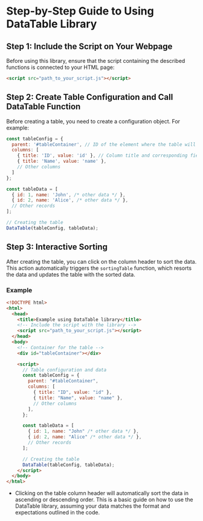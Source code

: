 # Step-by-Step Guide to Using DataTable Library

## Step 1: Include the Script on Your Webpage

Before using this library, ensure that the script containing the described functions is connected to your HTML page:

```html
<script src="path_to_your_script.js"></script>
```

## Step 2: Create Table Configuration and Call DataTable Function

Before creating a table, you need to create a configuration object. For example:

```javascript
const tableConfig = {
  parent: '#tableContainer', // ID of the element where the table will be inserted
  columns: [
    { title: 'ID', value: 'id' }, // Column title and corresponding field in the data
    { title: 'Name', value: 'name' },
    // Other columns
  ]
};

const tableData = [
  { id: 1, name: 'John', /* other data */ },
  { id: 2, name: 'Alice', /* other data */ },
  // Other records
];

// Creating the table
DataTable(tableConfig, tableData);
```

## Step 3: Interactive Sorting

After creating the table, you can click on the column header to sort the data. This action automatically triggers the `sortingTable` function, which resorts the data and updates the table with the sorted data.

### Example

```html
<!DOCTYPE html>
<html>
  <head>
    <title>Example using DataTable library</title>
    <!-- Include the script with the library -->
    <script src="path_to_your_script.js"></script>
  </head>
  <body>
    <!-- Container for the table -->
    <div id="tableContainer"></div>

    <script>
      // Table configuration and data
      const tableConfig = {
        parent: "#tableContainer",
        columns: [
          { title: "ID", value: "id" },
          { title: "Name", value: "name" },
          // Other columns
        ],
      };

      const tableData = [
        { id: 1, name: "John" /* other data */ },
        { id: 2, name: "Alice" /* other data */ },
        // Other records
      ];

      // Creating the table
      DataTable(tableConfig, tableData);
    </script>
  </body>
</html>
```

- Clicking on the table column header will automatically sort the data in ascending or descending order. This is a basic guide on how to use the DataTable library, assuming your data matches the format and expectations outlined in the code.
